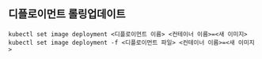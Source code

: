 ## 디플로이먼트 롤링업데이트

    kubectl set image deployment <디플로이먼트 이름> <컨테이너 이름>=<새 이미지>
    kubectl set image deployment -f <디플로이먼트 파일> <컨테이너 이름>=<새 이미지>